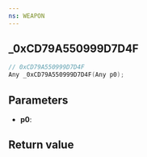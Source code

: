 ```yaml
---
ns: WEAPON
---
```

## _0xCD79A550999D7D4F

```c
// 0xCD79A550999D7D4F
Any _0xCD79A550999D7D4F(Any p0);
```


## Parameters
* **p0**: 

## Return value
